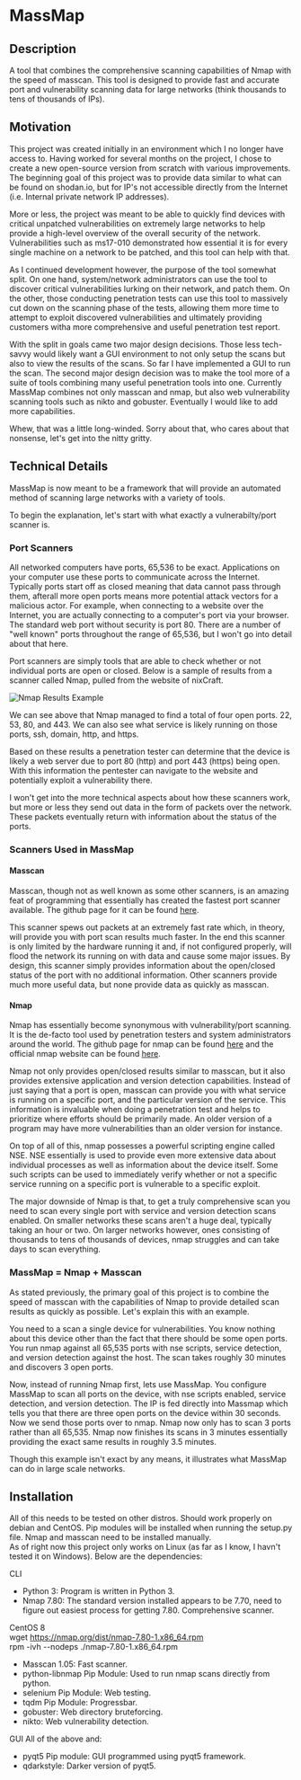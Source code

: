 # MassMap
## Description
A tool that combines the comprehensive scanning capabilities of Nmap with the speed of masscan.  This tool is designed to provide fast and accurate port and vulnerability scanning data for large networks (think thousands to tens of thousands of IPs).

## Motivation
This project was created initially in an environment which I no longer have access to.  Having worked for several months on the project, I chose to create a new open-source version from scratch with various improvements.  The beginning goal of this project was to provide data similar to what can be found on shodan.io, but for IP's not accessible directly from the Internet (i.e. Internal private network IP addresses).  

More or less, the project was meant to be able to quickly find devices with critical unpatched vulnerabilities on extremely large networks to help provide a high-level overview of the overall security of the network.  Vulnerabilities such as ms17-010 demonstrated how essential it is for every single machine on a network to be patched, and this tool can help with that.

As I continued development however, the purpose of the tool somewhat split.  On one hand, system/network administrators can use the tool to discover critical vulnerabilities lurking on their network, and patch them.  On the other, those conducting penetration tests can use this tool to massively cut down on the scanning phase of the tests, allowing them more time to attempt to exploit discovered vulnerabilities and ultimately providing customers witha  more comprehensive and useful penetration test report.

With the split in goals came two major design decisions.  Those less tech-savvy would likely want a GUI environment to not only setup the scans but also to view the results of the scans.  So far I have implemented a GUI to run the scan.  The second major design decision was to make the tool more of a suite of tools combining many useful penetration tools into one.  Currently MassMap combines not only masscan and nmap, but also web vulnerability scanning tools such as nikto and gobuster.  Eventually I would like to add more capabilities.

Whew, that was a little long-winded.  Sorry about that, who cares about that nonsense, let's get into the nitty gritty.

## Technical Details

MassMap is now meant to be a framework that will provide an automated method of scanning large networks with a variety of tools.

To begin the explanation, let's start with what exactly a vulnerabilty/port scanner is.

### Port Scanners
All networked computers have ports, 65,536 to be exact.  Applications on your computer use these ports to communicate across the Internet.  Typically ports start off as closed meaning that data cannot pass through them, afterall more open ports means more potential attack vectors for a malicious actor.  For example, when connecting to a website over the Internet, you are actually connecting to a computer's port via your browser.  The standard web port without security is port 80.  There are a number of "well known" ports throughout the range of 65,536, but I won't go into detail about that here.

Port scanners are simply tools that are able to check whether or not individual ports are open or closed.  Below is a sample of results from a scanner called Nmap, pulled from the website of nixCraft.

![Nmap Results Example](https://www.cyberciti.biz/media/new/cms/2012/11/Practical-Examples-of-NMAP-Commands-for-Linux-System.png)

We can see above that Nmap managed to find a total of four open ports.  22, 53, 80, and 443.  We can also see what service is likely running on those ports, ssh, domain, http, and https.

Based on these results a penetration tester can determine that the device is likely a web server due to port 80 (http) and port 443 (https) being open.  With this information the pentester can navigate to the website and potentially exploit a vulnerability there.

I won't get into the more technical aspects about how these scanners work, but more or less they send out data in the form of packets over the network.  These packets eventually return with information about the status of the ports.

### Scanners Used in MassMap

#### Masscan
Masscan, though not as well known as some other scanners, is an amazing feat of programming that essentially has created the fastest port scanner available.  The github page for it can be found [here](https://github.com/robertdavidgraham/masscan).

This scanner spews out packets at an extremely fast rate which, in theory, will provide you with port scan results much faster.  In the end this scanner is only limited by the hardware running it and, if not configured properly, will flood the network its running on with data and cause some major issues.  By design, this scanner simply provides information about the open/closed status of the port with no additional information.  Other scanners provide much more useful data, but none provide data as quickly as masscan.

#### Nmap
Nmap has essentially become synonymous with vulnerability/port scanning.  It is the de-facto tool used by penetration testers and system administrators around the world.  The github page for nmap can be found [here](https://github.com/nmap/nmap) and the official nmap website can be found [here](nmap.org).

Nmap not only provides open/closed results similar to masscan, but it also provides extensive application and version detection capabilities.  Instead of just saying that a port is open, masscan can provide you with what service is running on a specific port, and the particular version of the service.  This information is invaluable when doing a penetration test and helps to prioritize where efforts should be primarily made.  An older version of a program may have more vulnerabilities than an older version for instance.

On top of all of this, nmap possesses a powerful scripting engine called NSE.  NSE essentially is used to provide even more extensive data about individual processes as well as information about the device itself.  Some such scripts can be used to immediately verify whether or not a specific service running on a specific port is vulnerable to a specific exploit.

The major downside of Nmap is that, to get a truly comprehensive scan you need to scan every single port with service and version detection scans enabled.  On smaller networks these scans aren't a huge deal, typically taking an hour or two.  On larger networks however, ones consisting of thousands to tens of thousands of devices, nmap struggles and can take days to scan everything.

### MassMap = Nmap + Masscan
As stated previously, the primary goal of this project is to combine the speed of masscan with the capabilities of Nmap to provide detailed scan results as quickly as possible.  Let's explain this with an example.

You need to a scan a single device for vulnerabilities.  You know nothing about this device other than the fact that there should be some open ports.  You run nmap against all 65,535 ports with nse scripts, service detection, and version detection against the host.  The scan takes roughly 30 minutes and discovers 3 open ports.

Now, instead of running Nmap first, lets use MassMap.  You configure MassMap to scan all ports on the device, with nse scripts enabled, service detection, and version detection.  The IP is fed directly into Massmap which tells you that there are three open ports on the device within 30 seconds.  Now we send those ports over to nmap.  Nmap now only has to scan 3 ports rather than all 65,535.  Nmap now finishes its scans in 3 minutes essentially providing the exact same results in roughly 3.5 minutes.

Though this example isn't exact by any means, it illustrates what MassMap can do in large scale networks.

## Installation
All of this needs to be tested on other distros.  Should work properly on debian and CentOS.
Pip modules will be installed when running the setup.py file.  Nmap and masscan need to be installed manually.  
As of right now this project only works on Linux (as far as I know, I havn't tested it on Windows).  Below are the dependencies:

CLI
- Python 3: Program is written in Python 3.
- Nmap 7.80: The standard version installed appears to be 7.70, need to figure out easiest process for getting 7.80.  Comprehensive scanner.

CentOS 8<br/>
wget https://nmap.org/dist/nmap-7.80-1.x86_64.rpm<br/>
rpm -ivh --nodeps ./nmap-7.80-1.x86_64.rpm<br/>

- Masscan 1.05:  Fast scanner.
- python-libnmap Pip Module:  Used to run nmap scans directly from python.
- selenium Pip Module:  Web testing.
- tqdm Pip Module:  Progressbar.
- gobuster:  Web directory bruteforcing.
- nikto:  Web vulnerability detection.

GUI
All of the above and:
- pyqt5 Pip module:  GUI programmed using pyqt5 framework.
- qdarkstyle:  Darker version of pyqt5.
